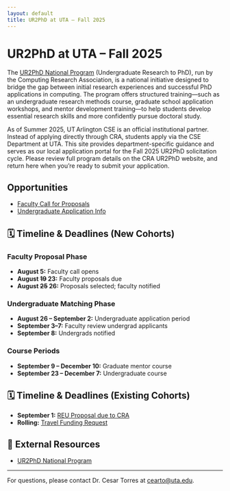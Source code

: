```yaml
---
layout: default
title: UR2PhD at UTA – Fall 2025
---
```


# UR2PhD at UTA – Fall 2025
The [UR2PhD National Program](https://cra.org/ur2phd/) (Undergraduate Research to PhD), run by the Computing Research Association, is a national initiative designed to bridge the gap between initial research experiences and successful PhD applications in computing. The program offers structured training—such as an undergraduate research methods course, graduate school application workshops, and mentor development training—to help students develop essential research skills and more confidently pursue doctoral study.

As of Summer 2025, UT Arlington CSE is an official institutional partner. Instead of applying directly through CRA, students apply via the CSE Department at UTA. This site provides department-specific guidance and serves as our local application portal for the Fall 2025 UR2PhD solicitation cycle. Please review full program details on the CRA UR2PhD website, and return here when you’re ready to submit your application.

## Opportunities

- [Faculty Call for Proposals](faculty.html)
- [Undergraduate Application Info](undergrads.html)

## 🗓️ Timeline & Deadlines (New Cohorts)

### Faculty Proposal Phase
- **August 5:** Faculty call opens  
- **August ~~19~~ 23:** Faculty proposals due  
- **August ~~25~~ 26:** Proposals selected; faculty notified  

### Undergraduate Matching Phase
- **August 26 – September 2:** Undergraduate application period  
- **September 3–7:** Faculty review undergrad applicants  
- **September 8:** Undergrads notified  

### Course Periods
- **September 9 – December 10:** Graduate mentor course  
- **September 23 – December 7:** Undergraduate course  

## 🗓️ Timeline & Deadlines (Existing Cohorts)

- **September 1:** [REU Proposal due to CRA](https://cra.jotform.com/243544292087057)  
- **Rolling:** [Travel Funding Request](https://cra.jotform.com/243115304588859)  

## 🔗 External Resources

- [UR2PhD National Program](https://cra.org/ur2phd/)

---

For questions, please contact Dr. Cesar Torres at [cearto@uta.edu](mailto:cearto@uta.edu).
